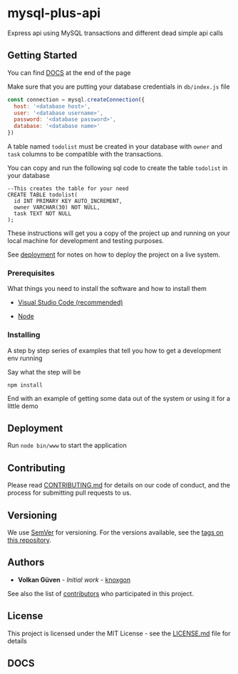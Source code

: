# mysql-plus-api

Express api using MySQL transactions and different dead simple api calls

## Getting Started
You can find [DOCS](#DOCS) at the end of the page

Make sure that you are putting your database credentials in `db/index.js` file

```js
const connection = mysql.createConnection({
  host: '<database host>',
  user: '<database username>',
  password: '<database password>',
  database: '<database name>'
})

```

A table named `todolist` must be created in your database with `owner` and `task` columns to be compatible with the transactions.

You can copy and run the following sql code to create the table `todolist` in your database

```mysql
--This creates the table for your need
CREATE TABLE todolist(
  id INT PRIMARY KEY AUTO_INCREMENT,
  owner VARCHAR(30) NOT NULL,
  task TEXT NOT NULL
);

```

These instructions will get you a copy of the project up and running on your local machine for development and testing purposes.

See [deployment](#Deployment) for notes on how to deploy the project on a live system.

### Prerequisites

What things you need to install the software and how to install them


- [Visual Studio Code (recommended)](https://code.visualstudio.com/)

- [Node](https://nodejs.org/en/download/)


### Installing

A step by step series of examples that tell you how to get a development env running

Say what the step will be

```
npm install
```

End with an example of getting some data out of the system or using it for a little demo

## Deployment

Run `node bin/www` to start the application

## Contributing

Please read [CONTRIBUTING.md](https://gist.github.com/PurpleBooth/b24679402957c63ec426) for details on our code of conduct, and the process for submitting pull requests to us.

## Versioning

We use [SemVer](http://semver.org/) for versioning. For the versions available, see the [tags on this repository](https://github.com/your/project/tags). 

## Authors

* **Volkan Güven** - *Initial work* - [knoxgon](https://github.com/knoxgon)

See also the list of [contributors](https://github.com/your/project/contributors) who participated in this project.

## License

This project is licensed under the MIT License - see the [LICENSE.md](LICENSE.md) file for details

## DOCS


